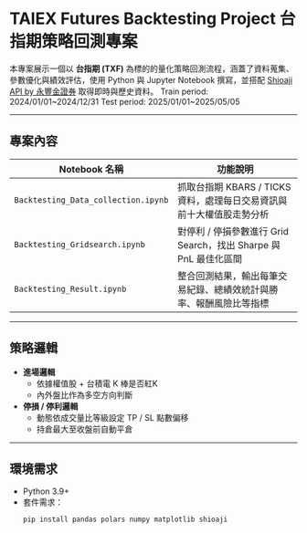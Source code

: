 #  TAIEX Futures Backtesting Project 台指期策略回測專案

本專案展示一個以 **台指期 (TXF)** 為標的的量化策略回測流程，涵蓋了資料蒐集、參數優化與績效評估，使用 Python 與 Jupyter Notebook 撰寫，並搭配 [Shioaji API by 永豐金證券](https://sinotrade.github.io/) 取得即時與歷史資料。
Train period: 2024/01/01~2024/12/31 
Test period: 2025/01/01~2025/05/05

---

## 專案內容

| Notebook 名稱 | 功能說明 |
|---------------|----------|
| `Backtesting_Data_collection.ipynb` | 抓取台指期 KBARS / TICKS 資料，處理每日交易資訊與前十大權值股走勢分析 |
| `Backtesting_Gridsearch.ipynb` | 對停利 / 停損參數進行 Grid Search，找出 Sharpe 與 PnL 最佳化區間 |
| `Backtesting_Result.ipynb` | 整合回測結果，輸出每筆交易紀錄、總績效統計與勝率、報酬風險比等指標 |

---

## 策略邏輯

- **進場邏輯**
  - 依據權值股 + 台積電 K 棒是否紅K
  - 內外盤比作為多空方向判斷
- **停損 / 停利邏輯**
  - 動態依成交量比等級設定 TP / SL 點數偏移
  - 持倉最大至收盤前自動平倉

---

## 環境需求

- Python 3.9+
- 套件需求：
  ```bash
  pip install pandas polars numpy matplotlib shioaji
